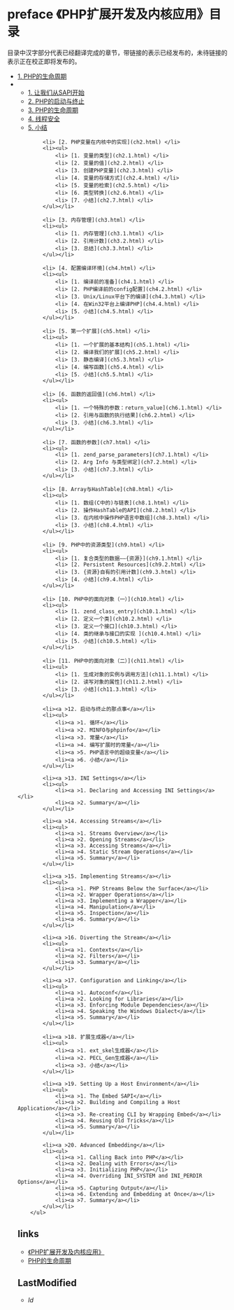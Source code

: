 # preface 《PHP扩展开发及内核应用》目录 



目录中汉字部分代表已经翻译完成的章节，带链接的表示已经发布的，未待链接的表示正在校正即将发布的。
		<ul class="catalog">
			<li> [1. PHP的生命周期](ch1.html) </li>
			<li><ul>
				<li> [1. 让我们从SAPI开始](ch1.1.html) </li>
				<li> [2. PHP的启动与终止](ch1.2.html) </li>
				<li> [3. PHP的生命周期](ch1.3.html) </li>
				<li> [4. 线程安全](ch1.4.html) </li>
				<li> [5. 小结](ch1.5.html) </li>
			</ul></li>
			
			<li> [2. PHP变量在内核中的实现](ch2.html) </li>
			<li><ul>
				<li> [1. 变量的类型](ch2.1.html) </li>
				<li> [2. 变量的值](ch2.2.html) </li>
				<li> [3. 创建PHP变量](ch2.3.html) </li>
				<li> [4. 变量的存储方式](ch2.4.html) </li>
				<li> [5. 变量的检索](ch2.5.html) </li>
				<li> [6. 类型转换](ch2.6.html) </li>
				<li> [7. 小结](ch2.7.html) </li>
			</ul></li>
			
			<li> [3. 内存管理](ch3.html) </li>
			<li><ul>
				<li> [1. 内存管理](ch3.1.html) </li>
				<li> [2. 引用计数](ch3.2.html) </li>
				<li> [3. 总结](ch3.3.html) </li>
			</ul></li>
			
			<li> [4. 配置编译环境](ch4.html) </li>
			<li><ul>
				<li> [1. 编译前的准备](ch4.1.html) </li>
				<li> [2. PHP编译前的config配置](ch4.2.html) </li>
				<li> [3. Unix/Linux平台下的编译](ch4.3.html) </li>
				<li> [4. 在Win32平台上编译PHP](ch4.4.html) </li>
				<li> [5. 小结](ch4.5.html) </li>
			</ul></li>
			
			<li> [5. 第一个扩展](ch5.html) </li>
			<li><ul>
				<li> [1. 一个扩展的基本结构](ch5.1.html) </li>
				<li> [2. 编译我们的扩展](ch5.2.html) </li>
				<li> [3. 静态编译](ch5.3.html) </li>
				<li> [4. 编写函数](ch5.4.html) </li>
				<li> [5. 小结](ch5.5.html) </li>
			</ul></li>
			
			<li> [6. 函数的返回值](ch6.html) </li>
			<li><ul>
				<li> [1. 一个特殊的参数：return_value](ch6.1.html) </li>
				<li> [2. 引用与函数的执行结果](ch6.2.html) </li>
				<li> [3. 小结](ch6.3.html) </li>
			</ul></li>
			
			<li> [7. 函数的参数](ch7.html) </li>
			<li><ul>
				<li> [1. zend_parse_parameters](ch7.1.html) </li>
				<li> [2. Arg Info 与类型绑定](ch7.2.html) </li>
				<li> [3. 小结](ch7.3.html) </li>
			</ul></li>
			
			<li> [8. Array与HashTable](ch8.html) </li>
			<li><ul>
				<li> [1. 数组(C中的)与链表](ch8.1.html) </li>
				<li> [2. 操作HashTable的API](ch8.2.html) </li>
				<li> [3. 在内核中操作PHP语言中数组](ch8.3.html) </li>
				<li> [3. 小结](ch8.4.html) </li>
			</ul></li>
			
			<li> [9. PHP中的资源类型](ch9.html) </li>
			<li><ul>
				<li> [1. 复合类型的数据——{资源}](ch9.1.html) </li>
				<li> [2. Persistent Resources](ch9.2.html) </li>
				<li> [3. {资源}自有的引用计数](ch9.3.html) </li>
				<li> [4. 小结](ch9.4.html) </li>
			</ul></li>
			
			<li> [10. PHP中的面向对象（一）](ch10.html) </li>
			<li><ul>
				<li> [1. zend_class_entry](ch10.1.html) </li>
				<li> [2. 定义一个类](ch10.2.html) </li>
				<li> [3. 定义一个接口](ch10.3.html) </li>
				<li> [4. 类的继承与接口的实现 ](ch10.4.html) </li>
				<li> [5. 小结](ch10.5.html) </li>
			</ul></li>
			
			<li> [11. PHP中的面向对象（二）](ch11.html) </li>
			<li><ul>
				<li> [1. 生成对象的实例与调用方法](ch11.1.html) </li>
				<li> [2. 读写对象的属性](ch11.2.html) </li>
				<li> [3. 小结](ch11.3.html) </li>
			</ul></li>
			
			<li><a >12. 启动与终止的那点事</a></li>
			<li><ul>
				<li><a >1. 循环</a></li>
				<li><a >2. MINFO与phpinfo</a></li>
				<li><a >3. 常量</a></li>
				<li><a >4. 编写扩展时的常量</a></li>
				<li><a >5. PHP语言中的超级变量</a></li>
				<li><a >6. 小结</a></li>
			</ul></li>
			
			<li><a >13. INI Settings</a></li>
			<li><ul>
				<li><a >1. Declaring and Accessing INI Settings</a></li>
				<li><a >2. Summary</a></li>
			</ul></li>
			
			<li><a >14. Accessing Streams</a></li>
			<li><ul>
				<li><a >1. Streams Overview</a></li>
				<li><a >2. Opening Streams</a></li>
				<li><a >3. Accessing Streams</a></li>
				<li><a >4. Static Stream Operations</a></li>
				<li><a >5. Summary</a></li>
			</ul></li>
			
			<li><a >15. Implementing Streams</a></li>
			<li><ul>
				<li><a >1. PHP Streams Below the Surface</a></li>
				<li><a >2. Wrapper Operations</a></li>
				<li><a >3. Implementing a Wrapper</a></li>
				<li><a >4. Manipulation</a></li>
				<li><a >5. Inspection</a></li>
				<li><a >6. Summary</a></li>
			</ul></li>
			
			<li><a >16. Diverting the Stream</a></li>
			<li><ul>
				<li><a >1. Contexts</a></li>
				<li><a >2. Filters</a></li>
				<li><a >3. Summary</a></li>
			</ul></li>
			
			<li><a >17. Configuration and Linking</a></li>
			<li><ul>
				<li><a >1. Autoconf</a></li>
				<li><a >2. Looking for Libraries</a></li>
				<li><a >3. Enforcing Module Dependencies</a></li>
				<li><a >4. Speaking the Windows Dialect</a></li>
				<li><a >5. Summary</a></li>
			</ul></li>
			
			<li><a >18. 扩展生成器</a></li>
			<li><ul>
				<li><a >1. ext_skel生成器</a></li>
				<li><a >2. PECL_Gen生成器</a></li>
				<li><a >3. 小结</a></li>
			</ul></li>
			
			<li><a >19. Setting Up a Host Environment</a></li>
			<li><ul>
				<li><a >1. The Embed SAPI</a></li>
				<li><a >2. Building and Compiling a Host Application</a></li>
				<li><a >3. Re-creating CLI by Wrapping Embed</a></li>
				<li><a >4. Reusing Old Tricks</a></li>
				<li><a >5. Summary</a></li>
			</ul></li>
			
			<li><a >20. Advanced Embedding</a></li>
			<li><ul>
				<li><a >1. Calling Back into PHP</a></li>
				<li><a >2. Dealing with Errors</a></li>
				<li><a >3. Initializing PHP</a></li>
				<li><a >4. Overriding INI_SYSTEM and INI_PERDIR Options</a></li>
				<li><a >5. Capturing Output</a></li>
				<li><a >6. Extending and Embedding at Once</a></li>
				<li><a >7. Summary</a></li>
			</ul></li>
		</ul>


## links
   * [《PHP扩展开发及内核应用》](<index.md>)
   * [PHP的生命周期](<1.md>)

## LastModified 
   * $Id$
